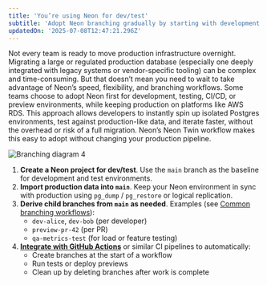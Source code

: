 ```yaml
---
title: 'You’re using Neon for dev/test'
subtitle: 'Adopt Neon branching gradually by starting with development and testing environments while keeping production elsewhere'
updatedOn: '2025-07-08T12:47:21.296Z'
---
```


Not every team is ready to move production infrastructure overnight. Migrating a large or regulated production database (especially one deeply integrated with legacy systems or vendor-specific tooling) can be complex and time-consuming. But that doesn’t mean you need to wait to take advantage of Neon’s speed, flexibility, and branching workflows.
Some teams choose to adopt Neon first for development, testing, CI/CD, or preview environments, while keeping production on platforms like AWS RDS. This approach allows developers to instantly spin up isolated Postgres environments, test against production-like data, and iterate faster, without the overhead or risk of a full migration.
Neon’s Neon Twin workflow makes this easy to adopt without changing your production pipeline.

![Branching diagram 4](/images/pages/flow/branching-diagram-4.png)

1. **Create a Neon project for dev/test**. Use the `main` branch as the baseline for development and test environments.
2. **Import production data into `main`**. Keep your Neon environment in sync with production using `pg_dump` / `pg_restore` or logical replication.
3. **Derive child branches from `main` as needed**. Examples (see [Common branching workflows](/flow#workflows)):
   - `dev-alice`, `dev-bob` (per developer)
   - `preview-pr-42` (per PR)
   - `qa-metrics-test` (for load or feature testing)
4. **[Integrate with GitHub Actions](/docs/guides/neon-twin-partial-pg-dump-restore)** or similar CI pipelines to automatically:
   - Create branches at the start of a workflow
   - Run tests or deploy previews
   - Clean up by deleting branches after work is complete
